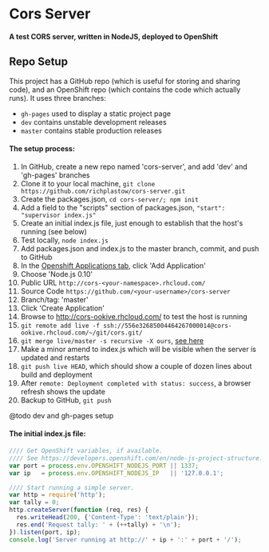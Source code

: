 Cors Server
===========

#### A test CORS server, written in NodeJS, deployed to OpenShift




Repo Setup
----------

This project has a GitHub repo (which is useful for storing and sharing code), and an OpenShift 
repo (which contains the code which actually runs). It uses three branches: 

- `gh-pages` used to display a static project page
- `dev` contains unstable development releases
- `master` contains stable production releases


#### The setup process:

1.  In GitHub, create a new repo named 'cors-server', and add 'dev' and 'gh-pages' branches
2.  Clone it to your local machine, `git clone https://github.com/richplastow/cors-server.git`
3.  Create the packages.json, `cd cors-server/; npm init`
4.  Add a field to the "scripts" section of packages.json, `"start": "supervisor index.js"`
5.  Create an initial index.js file, just enough to establish that the host's running (see below)
6.  Test locally, `node index.js`
7.  Add packages.json and index.js to the master branch, commit, and push to GitHub
8.  In the [Openshift Applications tab,](https://openshift.redhat.com/app/console/applications) 
    click 'Add Application'
9.  Choose 'Node.js 0.10'
10. Public URL `http://cors-<your-namespace>.rhcloud.com/`
11. Source Code `https://github.com/<your-username>/cors-server`
12. Branch/tag: 'master'
13. Click 'Create Application'
14. Browse to http://cors-ookive.rhcloud.com/ to test the host is running
15. `git remote add live -f ssh://556e32685004464267000014@cors-ookive.rhcloud.com/~/git/cors.git/`
16. `git merge live/master -s recursive -X ours`, [see here](http://stackoverflow.com/a/12669112)
17. Make a minor amend to index.js which will be visible when the server is updated and restarts
18. `git push live HEAD`, which should show a couple of dozen lines about build and deployment
19. After `remote: Deployment completed with status: success`, a browser refresh shows the update
20. Backup to GitHub, `git push`

@todo dev and gh-pages setup


#### The initial index.js file:

```javascript
//// Get OpenShift variables, if available. 
//// See https://developers.openshift.com/en/node-js-project-structure.html
var port = process.env.OPENSHIFT_NODEJS_PORT || 1337;
var ip   = process.env.OPENSHIFT_NODEJS_IP   || '127.0.0.1';

//// Start running a simple server. 
var http = require('http');
var tally = 0;
http.createServer(function (req, res) {
  res.writeHead(200, {'Content-Type': 'text/plain'});
  res.end('Request tally: ' + (++tally) + '\n');
}).listen(port, ip);
console.log('Server running at http://' + ip + ':' + port + '/');
```

